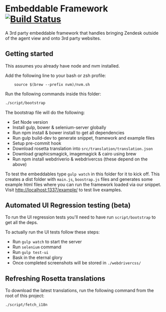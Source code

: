 # Embeddable Framework [![Build Status](https://magnum.travis-ci.com/zendesk/embeddable_framework.svg?token=eFe58axP7zq8qUuk6pMA&branch=master)](https://magnum.travis-ci.com/zendesk/embeddable_framework)

A 3rd party embeddable framework that handles bringing Zendesk outside of the agent view and onto 3rd party websites.

## Getting started

This assumes you already have node and nvm installed.

Add the following line to your bash or zsh profile:
```
    source $(brew --prefix nvm)/nvm.sh
```

Run the following commands inside this folder:

```bash
./script/bootstrap
```

The bootstrap file will do the following:

* Set Node version
* Install gulp, bower & selenium-server globally
* Run npm install & bower install to get all dependencies
* Run gulp build-dev to generate snippet, framework and example files
* Setup pre-commit hook
* Download rosetta translation into `src/translation/translation.json`
* Download graphicsmagick, imagemagick & cairo using brew
* Run npm install webdriverio & webdrivercss (these depend on the above)

To test the embeddables type `gulp watch` in this folder for it to kick off. This creates a dist folder with `main.js`, `boostrap.js` files and generates some example html files where you can run the framework loaded via our snippet. Visit [http://localhost:1337/example/](http://localhost:1337/example/) to test live examples.

## Automated UI Regression testing (beta)

To run the UI regression tests you'll need to have run `script/bootstrap` to get all the deps.

To actually run the UI tests follow these steps:

* Run `gulp watch` to start the server
* Run `selenium` command
* Run `gulp test-ui`
* Bask in the eternal glory
* Once completed screenshots will be stored in `./webdrivercss/`

## Refreshing Rosetta translations

To download the latest translations, run the following command from the root of this project:

```bash
./script/fetch_i18n
```
